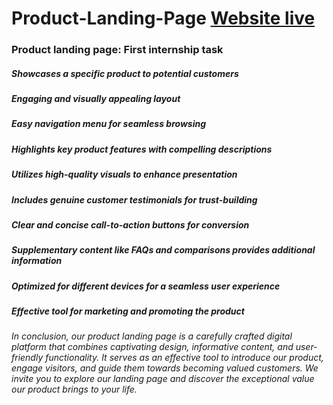 # Product-Landing-Page [Website live](https://musharafali07.github.io/Product-Landing-Page/)
### Product landing page: First internship task
##### Showcases a specific product to potential customers
##### Engaging and visually appealing layout
##### Easy navigation menu for seamless browsing
##### Highlights key product features with compelling descriptions
##### Utilizes high-quality visuals to enhance presentation
##### Includes genuine customer testimonials for trust-building
##### Clear and concise call-to-action buttons for conversion
##### Supplementary content like FAQs and comparisons provides additional information
##### Optimized for different devices for a seamless user experience
##### Effective tool for marketing and promoting the product

###### In conclusion, our product landing page is a carefully crafted digital platform that combines captivating design, informative content, and user-friendly functionality. It serves as an effective tool to introduce our product, engage visitors, and guide them towards becoming valued customers. We invite you to explore our landing page and discover the exceptional value our product brings to your life.
